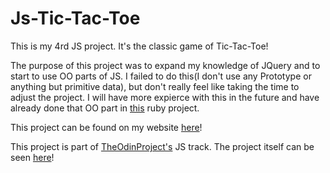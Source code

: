 # Js-Tic-Tac-Toe

This is my 4rd JS project. It's the classic game of Tic-Tac-Toe!

The purpose of this project was to expand my knowledge of JQuery and to start to use OO parts of JS. I failed to do
this(I don't use any Prototype or anything but primitive data), but don't really feel like taking the time to adjust the project.
I will have more expierce with this in the future and have already done that OO part in [this](https://github.com/jose56wonton/tic_tac_toe) ruby project.

This project can be found on my website [here](http://joshuawootonn.com/js-tic-tac-toe/)!

This project is part of [TheOdinProject's](http://www.theodinproject.com) JS track.
The project itself can be seen [here](https://www.theodinproject.com/courses/javascript-and-jquery/lessons/tic-tac-toe?ref=lc-pb)!
